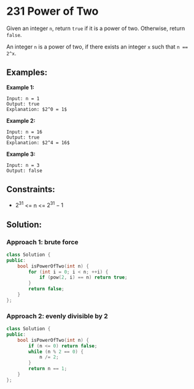 # 231 Power of Two

Given an integer `n`, return `true` if it is a power of two. Otherwise, return `false`.

An integer `n` is a power of two, if there exists an integer `x` such that `n == 2^x`.

## Examples:
**Example 1:**
```
Input: n = 1
Output: true
Explanation: $2^0 = 1$
```
**Example 2:**
```
Input: n = 16
Output: true
Explanation: $2^4 = 16$
```

**Example 3:**
```
Input: n = 3
Output: false
```
## Constraints:
- $2^{31}$ <= n <= $2^{31} - 1$


## Solution:

### Approach 1: brute force
```c++
class Solution {
public:
    bool isPowerOfTwo(int n) {
        for (int i = 0; i < n; ++i) {
            if (pow(2, i) == n) return true;
        }
        return false;
    }
};
```

### Approach 2: evenly divisible by 2
```c++
class Solution {
public:
    bool isPowerOfTwo(int n) {
        if (n <= 0) return false;
        while (n % 2 == 0) {
            n /= 2;
        }
        return n == 1;
    }
};
```
